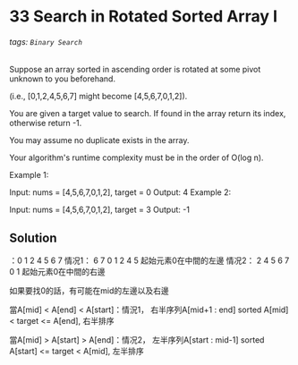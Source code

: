 # 33 Search in Rotated Sorted Array I 
###### tags: `Binary Search`

Suppose an array sorted in ascending order is rotated at some pivot unknown to you beforehand.

(i.e., [0,1,2,4,5,6,7] might become [4,5,6,7,0,1,2]).

You are given a target value to search. If found in the array return its index, otherwise return -1.

You may assume no duplicate exists in the array.

Your algorithm's runtime complexity must be in the order of O(log n).

Example 1:

Input: nums = [4,5,6,7,0,1,2], target = 0
Output: 4
Example 2:

Input: nums = [4,5,6,7,0,1,2], target = 3
Output: -1

## Solution

：0 1 2 4 5 6 7
情况1：  6 7 0 1 2 4 5    起始元素0在中間的左邊
情况2：  2 4 5 6 7 0 1    起始元素0在中間的右邊

如果要找0的話，有可能在mid的左邊以及右邊

當A[mid] < A[end] < A[start]：情況1，
右半序列A[mid+1 : end] sorted
A[mid] < target <= A[end], 右半排序

當A[mid] > A[start] > A[end]：情况2，
左半序列A[start : mid-1] sorted
A[start] <= target < A[mid], 左半排序
